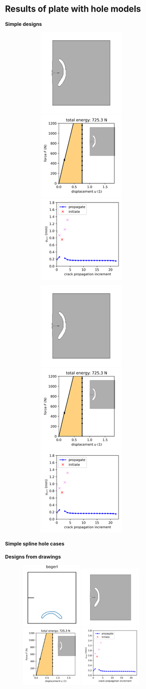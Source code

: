 # Results of plate with hole models


### Simple designs
<p float="left" align="center">
  <img src="res_femon_designs/plate-bogerl-expl-da030/_crack-growth.gif" width="270" /> 
  <img src="res_femon_designs/plate-bogerl-expl-da030/_fu_res.png" width="270" />
  <img src="res_femon_designs/plate-bogerl-expl-da030/_ucrit_res.png" width="270" />
</p>
<p float="left" align="center">
  <img src="res_femon_designs/plate-bogerl-expl-da030/_crack-growth.gif" width="270" /> 
  <img src="res_femon_designs/plate-bogerl-expl-da030/_fu_res.png" width="270" />
  <img src="res_femon_designs/plate-bogerl-expl-da030/_ucrit_res.png" width="270" />
</p>

### Simple spline hole cases


### Designs from drawings

<p float="left" align="center">
  <img src="res_femon_designs/drawings/bogerl.png" width="190" />
  <img src="res_femon_designs/plate-bogerl-expl-da030/_crack-growth.gif" width="190" /> 
  <img src="res_femon_designs/plate-bogerl-expl-da030/_fu_res.png" width="190" />
  <img src="res_femon_designs/plate-bogerl-expl-da030/_ucrit_res.png" width="190" />
</p>
<p align="center">
</p>